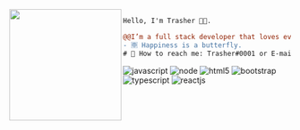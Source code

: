 <img align="left" height="200" src="https://media.giphy.com/media/ao9DUiTKH60XS/giphy.gif"/>

```diff
Hello, I'm Trasher 👨‍💻.

@@I’m a full stack developer that loves everything about coding.@@
- 🈸 Happiness is a butterfly.
# 📖 How to reach me: Trasher#0001 or E-mail: trasherwngs@gmail.com
```

![javascript](https://xesque.rocketseat.dev/platform/tech/javascript.svg)
![node](https://xesque.rocketseat.dev/platform/tech/node.svg)
![html5](https://xesque.rocketseat.dev/platform/tech/html5.svg)
![bootstrap](https://xesque.rocketseat.dev/platform/tech/bootstrap.svg)
![typescript](https://xesque.rocketseat.dev/platform/tech/typescript.svg)
![reactjs](https://xesque.rocketseat.dev/platform/tech/reactjs.svg)
